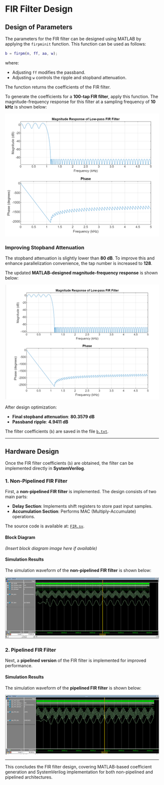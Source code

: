 # FIR Filter Design

## Design of Parameters
The parameters for the FIR filter can be designed using MATLAB by applying the `firpminit` function. This function can be used as follows:

```matlab
b = firpm(n, ff, aa, w);
```

where:
- Adjusting `ff` modifies the passband.
- Adjusting `w` controls the ripple and stopband attenuation.

The function returns the coefficients of the FIR filter.

To generate the coefficients for a **100-tap FIR filter**, apply this function. The magnitude-frequency response for this filter at a sampling frequency of **10 kHz** is shown below:

![Magnitude-Frequency Response](./matlab1.png)

### Improving Stopband Attenuation
The stopband attenuation is slightly lower than **80 dB**. To improve this and enhance parallelization convenience, the tap number is increased to **128**.

The updated **MATLAB-designed magnitude-frequency response** is shown below:

![Updated Magnitude-Frequency Response](./design_matlab.png)

After design optimization:
- **Final stopband attenuation**: **80.3579 dB**
- **Passband ripple**: **4.9411 dB**

The filter coefficients (`b`) are saved in the file [`b.txt`](./b.txt).

---

## Hardware Design
Once the FIR filter coefficients (`b`) are obtained, the filter can be implemented directly in **SystemVerilog**.

### 1. Non-Pipelined FIR Filter
First, a **non-pipelined FIR filter** is implemented. The design consists of two main parts:
- **Delay Section**: Implements shift registers to store past input samples.
- **Accumulation Section**: Performs MAC (Multiply-Accumulate) operations.

The source code is available at: [`FIR.sv`](./FIR.sv).

#### Block Diagram
*(Insert block diagram image here if available)*

#### Simulation Results
The simulation waveform of the **non-pipelined FIR filter** is shown below:

![Non-Pipelined Simulation Waveform](./nopip_res.png)

### 2. Pipelined FIR Filter
Next, a **pipelined version** of the FIR filter is implemented for improved performance.

#### Simulation Results
The simulation waveform of the **pipelined FIR filter** is shown below:

![Pipelined Simulation Waveform](./pip_wave.png)

---

This concludes the FIR filter design, covering MATLAB-based coefficient generation and SystemVerilog implementation for both non-pipelined and pipelined architectures.


